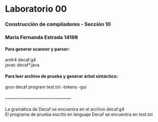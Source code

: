 # Laboratorio 00

### Construcción de compiladores - Sección 10
### María Fernanda Estrada 14198  

#### Para generar scanner y parser:
antlr4 decaf.g4  
javac decaf*.java

#### Para leer archivo de prueba y generar árbol sintáctico:
grun decaf program test.txt -tokens -gui

#### ---------------------------------
La gramática de Decaf se encuentra en el archivo decaf.g4  
El programa de prueba escrito en lenguaje Decaf se encuentra en test.txt